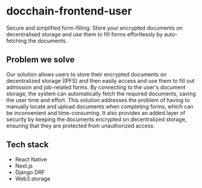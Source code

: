 # docchain-frontend-user
Secure and simplified form-filling. Store your encrypted documents on decentralised storage and use them to fill forms effortlessly by auto-fetching the documents.

## Problem we solve
Our solution allows users to store their encrypted documents on decentralized storage (IPFS) and then easily access and use them to fill out admission and job-related forms. By connecting to the user's document storage, the system can automatically fetch the required documents, saving the user time and effort. This solution addresses the problem of having to manually locate and upload documents when completing forms, which can be inconvenient and time-consuming. It also provides an added layer of security by keeping the documents encrypted on decentralized storage, ensuring that they are protected from unauthorized access.

## Tech stack
- React Native
- Next.js
- Django DRF
- Web3.storage
